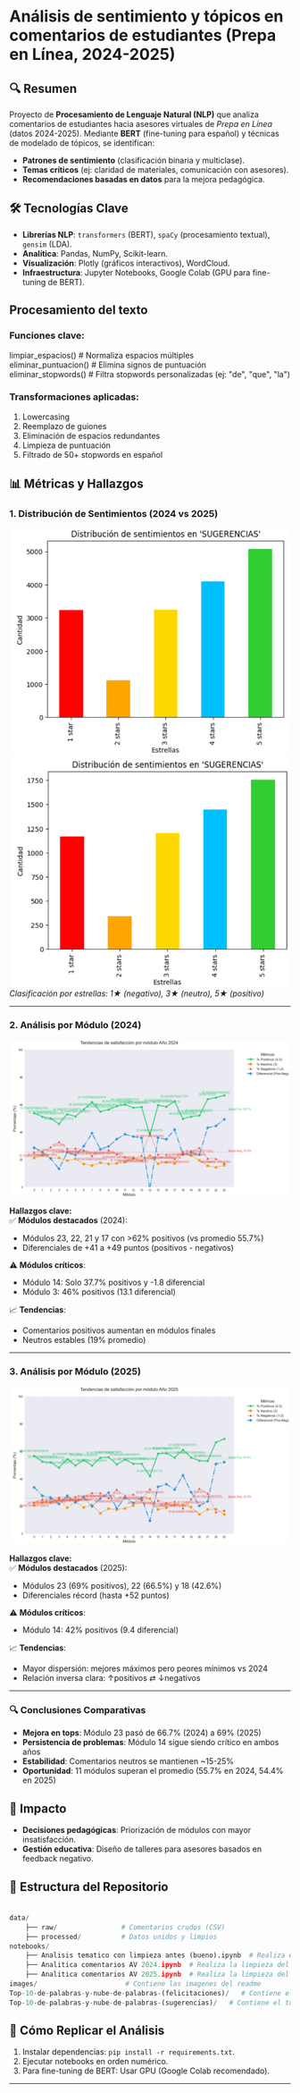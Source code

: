# Análisis de sentimiento y tópicos en comentarios de estudiantes (Prepa en Línea, 2024-2025)  

## 🔍 Resumen  
Proyecto de **Procesamiento de Lenguaje Natural (NLP)** que analiza comentarios de estudiantes hacia asesores virtuales de *Prepa en Línea* (datos 2024-2025). Mediante **BERT** (fine-tuning para español) y técnicas de modelado de tópicos, se identifican:  
- **Patrones de sentimiento** (clasificación binaria y multiclase).  
- **Temas críticos** (ej: claridad de materiales, comunicación con asesores).  
- **Recomendaciones basadas en datos** para la mejora pedagógica.  

## 🛠️ Tecnologías Clave  
- **Librerías NLP**: `transformers` (BERT), `spaCy` (procesamiento textual), `gensim` (LDA).  
- **Analítica**: Pandas, NumPy, Scikit-learn.  
- **Visualización**: Plotly (gráficos interactivos), WordCloud.  
- **Infraestructura**: Jupyter Notebooks, Google Colab (GPU para fine-tuning de BERT).  

## Procesamiento del texto

### Funciones clave:
limpiar_espacios()      # Normaliza espacios múltiples  
eliminar_puntuacion()   # Elimina signos de puntuación  
eliminar_stopwords()    # Filtra stopwords personalizadas (ej: "de", "que", "la")  

### Transformaciones aplicadas:
1. Lowercasing  
2. Reemplazo de guiones  
3. Eliminación de espacios redundantes  
4. Limpieza de puntuación  
5. Filtrado de 50+ stopwords en español  

## 📊 Métricas y Hallazgos

### 1. Distribución de Sentimientos (2024 vs 2025)
![Distribución 2024](images/Distribucion_de_sentimientos_en_sugerencias_2024.png)  
![Distribución 2025](images/Distribucion_de_sentimientos_en_sugerencias_2025.png)  
*Clasificación por estrellas: 1★ (negativo), 3★ (neutro), 5★ (positivo)*

---

### 2. Análisis por Módulo (2024)
![Distribución por módulo 2024](images/Distribución_de_comentarios_positivos,_neutros_y_negativos_por_módulo_usando_las_sugerencias_del_2024.png)

**Hallazgos clave:**  
✅ **Módulos destacados** (2024):  
- Módulos 23, 22, 21 y 17 con >62% positivos (vs promedio 55.7%)  
- Diferenciales de +41 a +49 puntos (positivos - negativos)  

⚠️ **Módulos críticos**:  
- Módulo 14: Solo 37.7% positivos y -1.8 diferencial  
- Módulo 3: 46% positivos (13.1 diferencial)  

📈 **Tendencias**:  
- Comentarios positivos aumentan en módulos finales  
- Neutros estables (19% promedio)  

---

### 3. Análisis por Módulo (2025)
![Distribución por módulo 2025](images/Distribución_de_comentarios_positivos,_neutros_y_negativos_por_módulo_usando_las_sugerencias_del_2025.png)

**Hallazgos clave:**  
✅ **Módulos destacados** (2025):  
- Módulos 23 (69% positivos), 22 (66.5%) y 18 (42.6%)  
- Diferenciales récord (hasta +52 puntos)  

⚠️ **Módulos críticos**:  
- Módulo 14: 42% positivos (9.4 diferencial)  

📈 **Tendencias**:  
- Mayor dispersión: mejores máximos pero peores mínimos vs 2024  
- Relación inversa clara: ↑positivos ⇄ ↓negativos  

---

### 🔍 Conclusiones Comparativas  
- **Mejora en tops**: Módulo 23 pasó de 66.7% (2024) a 69% (2025)  
- **Persistencia de problemas**: Módulo 14 sigue siendo crítico en ambos años  
- **Estabilidad**: Comentarios neutros se mantienen ~15-25%  
- **Oportunidad**: 11 módulos superan el promedio (55.7% en 2024, 54.4% en 2025)
  

## 🎯 Impacto  
- **Decisiones pedagógicas**: Priorización de módulos con mayor insatisfacción.  
- **Gestión educativa**: Diseño de talleres para asesores basados en feedback negativo.  

## 📂 Estructura del Repositorio  

```python

data/
    ├── raw/                # Comentarios crudos (CSV)
    ├── processed/          # Datos unidos y limpios
notebooks/
    ├── Analisis tematico con limpieza antes (bueno).ipynb  # Realiza el analisis de sentimiento con BERT
    ├── Analitica comentarios AV 2024.ipynb  # Realiza la limpieza del texto, bigramas y trigramas de los datos del 2024.
    ├── Analitica comentarios AV 2025.ipynb  # Realiza la limpieza del texto, bigramas y trigramas de los datos del 2025.
images/                      # Contiene las imagenes del readme
Top-10-de-palabras-y-nube-de-palabras-(felicitaciones)/   # Contiene el top 10 de palabras por modulo nube de palabras
Top-10-de-palabras-y-nube-de-palabras-(sugerencias)/   # Contiene el top 10 de palabras por modulo nube de palabras

```

## 📌 Cómo Replicar el Análisis

1. Instalar dependencias: `pip install -r requirements.txt`.  
2. Ejecutar notebooks en orden numérico.  
3. Para fine-tuning de BERT: Usar GPU (Google Colab recomendado).  

---
